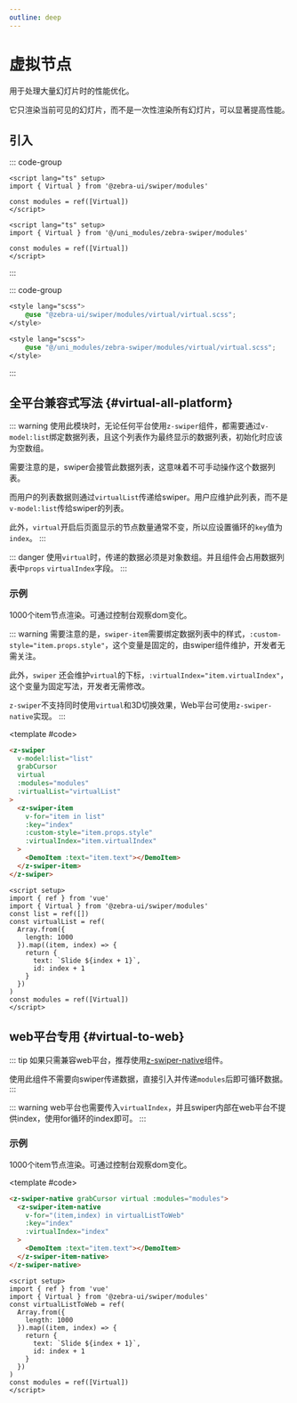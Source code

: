 ```yaml
---
outline: deep
---
```


# 虚拟节点

用于处理大量幻灯片时的性能优化。

它只渲染当前可见的幻灯片，而不是一次性渲染所有幻灯片，可以显著提高性能。

<script setup>
  import {
   ref
  } from 'vue';
  import {
  Virtual
} from '@zebra-ui/swiper/modules'

  const list = ref([])

   const colorList = [
  '#7ED321',
  '#2183D3',
  '#2128D3',
  '#431058',
  '#1E835A',
  '#B1397B',
  '#B36021'
 ]

  const virtualList = ref(Array.from({
   length: 1000
  }).map((item, index) => {
    const randomValue = Math.floor(Math.random() * 7)
    return {
     text: `Slide ${index + 1}` ,
     background: colorList[randomValue],
     id: index + 1
    }
   }
  ))

  const virtualListToWeb = ref(Array.from({
   length: 1000
  }).map((item, index) => {
    return {
     text: `Slide ${index + 1}` ,
     id: index + 1
    }
   }
  ))

  const modules = ref([Virtual])

  const swiperInstance = ref({})

  const onSwiper = (swiper, name)=>{
    swiperInstance.value[name] = swiper;
  }
</script>

<style lang="scss">
    @use "@zebra-ui/swiper/modules/virtual/virtual.scss";
</style>

## 引入

<!--@include: ./../.vitepress/mixins/modulesTip.md-->

::: code-group

```vue [npm]
<script lang="ts" setup>
import { Virtual } from '@zebra-ui/swiper/modules'

const modules = ref([Virtual])
</script>
```

```vue [uni_modules]
<script lang="ts" setup>
import { Virtual } from '@/uni_modules/zebra-swiper/modules'

const modules = ref([Virtual])
</script>
```

:::

::: code-group

```css [npm]
<style lang="scss">
    @use "@zebra-ui/swiper/modules/virtual/virtual.scss";
</style>
```

```css [uni_modules]
<style lang="scss">
    @use "@/uni_modules/zebra-swiper/modules/virtual/virtual.scss";
</style>
```

:::

## 全平台兼容式写法 {#virtual-all-platform}

::: warning
使用此模块时，无论任何平台使用`z-swiper`组件，都需要通过`v-model:list`绑定数据列表，且这个列表作为最终显示的数据列表，初始化时应该为空数组。

需要注意的是，swiper会接管此数据列表，这意味着不可手动操作这个数据列表。

而用户的列表数据则通过`virtualList`传递给swiper。用户应维护此列表，而不是`v-model:list`传给swiper的列表。

此外，`virtual`开启后页面显示的节点数量通常不变，所以应设置循环的`key`值为`index`。
:::

::: danger
使用`virtual`时，传递的数据必须是对象数组。并且组件会占用数据列表中`props` `virtualIndex`字段。
:::

### 示例

1000个item节点渲染。可通过控制台观察dom变化。

::: warning
需要注意的是，`swiper-item`需要绑定数据列表中的样式，`:custom-style="item.props.style"`，这个变量是固定的，由swiper组件维护，开发者无需关注。

此外，`swiper` 还会维护`virtual`的下标，`:virtualIndex="item.virtualIndex"`，这个变量为固定写法，开发者无需修改。

`z-swiper`不支持同时使用`virtual`和3D切换效果，Web平台可使用`z-swiper-native`实现。
:::

<DemoBlock expanded>
<z-swiper v-model:list="list" grabCursor virtual :modules="modules" :virtualList="virtualList">
  <z-swiper-item v-for="(item,index) in list" :key="index" :custom-style="item.props.style" :virtualIndex="item.virtualIndex">
    <DemoItem :text="item.text" :custom-style="{backgroundColor:item.background,color:'#ffffff'}"></DemoItem>
  </z-swiper-item>
</z-swiper>

<template #code>

```html
<z-swiper
  v-model:list="list"
  grabCursor
  virtual
  :modules="modules"
  :virtualList="virtualList"
>
  <z-swiper-item
    v-for="item in list"
    :key="index"
    :custom-style="item.props.style"
    :virtualIndex="item.virtualIndex"
  >
    <DemoItem :text="item.text"></DemoItem>
  </z-swiper-item>
</z-swiper>
```

```vue
<script setup>
import { ref } from 'vue'
import { Virtual } from '@zebra-ui/swiper/modules'
const list = ref([])
const virtualList = ref(
  Array.from({
    length: 1000
  }).map((item, index) => {
    return {
      text: `Slide ${index + 1}`,
      id: index + 1
    }
  })
)
const modules = ref([Virtual])
</script>
```

  </template>

</DemoBlock>

## web平台专用 {#virtual-to-web}

::: tip
如果只需兼容web平台，推荐使用[z-swiper-native](/api/components.html#z-swiper-native)组件。

使用此组件不需要向swiper传递数据，直接引入并传递`modules`后即可循环数据。
:::

::: warning
web平台也需要传入`virtualIndex`，并且swiper内部在web平台不提供index，使用for循环的index即可。
:::

### 示例

1000个item节点渲染。可通过控制台观察dom变化。

<DemoBlock expanded>
<z-swiper-native grabCursor virtual :modules="modules">
  <z-swiper-item-native v-for="(item,index) in virtualListToWeb" :key="index" :virtualIndex="index">
    <DemoItem :text="item.text"></DemoItem>
  </z-swiper-item-native>
</z-swiper-native>

<template #code>

```html
<z-swiper-native grabCursor virtual :modules="modules">
  <z-swiper-item-native
    v-for="(item,index) in virtualListToWeb"
    :key="index"
    :virtualIndex="index"
  >
    <DemoItem :text="item.text"></DemoItem>
  </z-swiper-item-native>
</z-swiper-native>
```

```vue
<script setup>
import { ref } from 'vue'
import { Virtual } from '@zebra-ui/swiper/modules'
const virtualListToWeb = ref(
  Array.from({
    length: 1000
  }).map((item, index) => {
    return {
      text: `Slide ${index + 1}`,
      id: index + 1
    }
  })
)
const modules = ref([Virtual])
</script>
```

  </template>

</DemoBlock>
